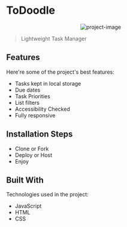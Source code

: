 # ToDoodle

<p align="center"><img src="https://socialify.git.ci/FAC29A/ToDoodle/image?font=Inter&amp;language=1&amp;name=1&amp;owner=1&amp;pattern=Circuit%20Board&amp;theme=Auto" alt="project-image"></p>

> Lightweight Task Manager

## Features

Here're some of the project's best features:

- Tasks kept in local storage
- Due dates
- Task Priorities
- List filters
- Accessibility Checked
- Fully responsive

## Installation Steps

- Clone or Fork
- Deploy or Host
- Enjoy

## Built With

Technologies used in the project:

- JavaScript
- HTML
- CSS

